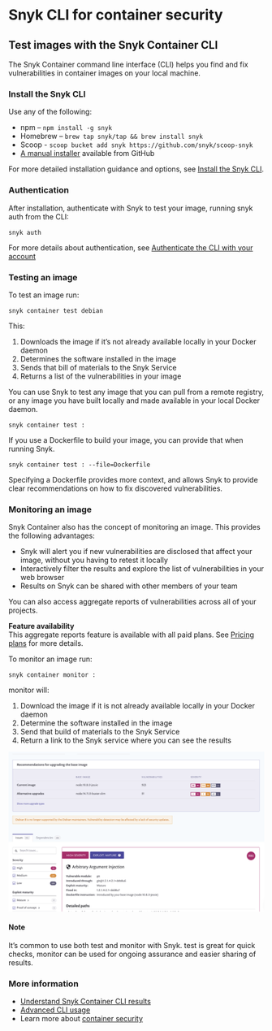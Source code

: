 # Snyk CLI for container security

## Test images with the Snyk Container CLI

The Snyk Container command line interface \(CLI\) helps you find and fix vulnerabilities in container images on your local machine.

### Install the Snyk CLI

Use any of the following:

* npm – `npm install -g snyk`
* Homebrew – `brew tap snyk/tap && brew install snyk`
* Scoop - `scoop bucket add snyk https://github.com/snyk/scoop-snyk`
* [A manual installer](https://github.com/snyk/snyk/releases) available from GitHub

For more detailed installation guidance and options, see [Install the Snyk CLI](https://support.snyk.io/hc/articles/360003812538#UUID-7ccc55c8-51f7-ff54-5acf-680dc62bc27e).

### Authentication

After installation, authenticate with Snyk to test your image, running snyk auth from the CLI:

```text
snyk auth
```

For more details about authentication, see [Authenticate the CLI with your account](https://docs.snyk.io/snyk-cli/install-the-snyk-cli/authenticate-the-cli-with-your-account)

### Testing an image

To test an image run:

```text
snyk container test debian
```

This:

1. Downloads the image if it’s not already available locally in your Docker daemon
2. Determines the software installed in the image
3. Sends that bill of materials to the Snyk Service
4. Returns a list of the vulnerabilities in your image

You can use Snyk to test any image that you can pull from a remote registry, or any image you have built locally and made available in your local Docker daemon.

```text
snyk container test :
```

If you use a Dockerfile to build your image, you can provide that when running Snyk.

```text
snyk container test : --file=Dockerfile
```

Specifying a Dockerfile provides more context, and allows Snyk to provide clear recommendations on how to fix discovered vulnerabilities.

### Monitoring an image

Snyk Container also has the concept of monitoring an image. This provides the following advantages:

* Snyk will alert you if new vulnerabilities are disclosed that affect your image, without you having to retest it locally
* Interactively filter the results and explore the list of vulnerabilities in your web browser
* Results on Snyk can be shared with other members of your team

You can also access aggregate reports of vulnerabilities across all of your projects.

**Feature availability**  
This aggregate reports feature is available with all paid plans. See [Pricing plans](https://snyk.io/plans/) for more details.

To monitor an image run:

```text
snyk container monitor :
```

monitor will:

1. Download the image if it is not already available locally in your Docker daemon
2. Determine the software installed in the image
3. Send that build of materials to the Snyk Service
4. Return a link to the Snyk service where you can see the results

![](../../.gitbook/assets/monitor.png)

#### Note

It’s common to use both test and monitor with Snyk. test is great for quick checks, monitor can be used for ongoing assurance and easier sharing of results.

### More information

* [Understand Snyk Container CLI results](https://support.snyk.io/hc/en-us/articles/360003946937-Understanding-container-CLI-scan-results)
* [Advanced CLI usage](https://docs.snyk.io/snyk-container/snyk-cli-for-container-security/advanced-snyk-container-cli-usage)
* Learn more about [container security](https://snyk.io/learn/container-security/)

